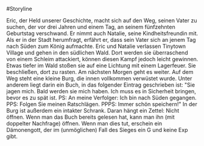 #Storyline

Eric, der Held unserer Geschichte, macht sich auf den Weg, seinen Vater zu suchen, der vor drei Jahren und einem Tag, an seinem fünfzehnten Geburtstag verschwand. Er nimmt auch Natalie, seine Kindheitsfreundin mit. Als er in der Stadt herumfragt, erfährt er, dass sein Vater sich an jenem Tag nach Süden zum König aufmachte. Eric und Natalie verlassen Tinytown Village und gehen in den südlichen Wald. Dort werden sie überraschend von einem Schleim attackiert, können diesen Kampf jedoch leicht gewinnen. Etwas tiefer im Wald stoßen sie auf eine Lichtung mit einem Lagerfeuer. Sie beschließen, dort zu rasten. Am nächsten Morgen geht es weiter. Auf dem Weg steht eine kleine Burg, die innen vollkommen verwüstet wurde. Unter anderem liegt darin ein Buch, in das folgender Eintrag geschrieben ist: "Sie jagen mich. Bald werden sie mich haben. Ich muss es in Sicherheit bringen, bevor es zu spät ist.
PS: An meine Verfolger: Ich bin nach Süden gegangen.
PPS: Folgen Sie meinen Ratschlägen.
PPPS: Immer schön speichern!"
In der Burg ist außerdem ein intakter Schrank. Daran hängt ein Zettel: Nicht öffnen. Wenn man das Buch bereits gelesen hat, kann man ihn (mit doppelter Nachfrage) öffnen. Wenn man dies tut, erschein ein Dämonengott, der im (unmöglichen) Fall des Sieges ein G und keine Exp gibt. 
